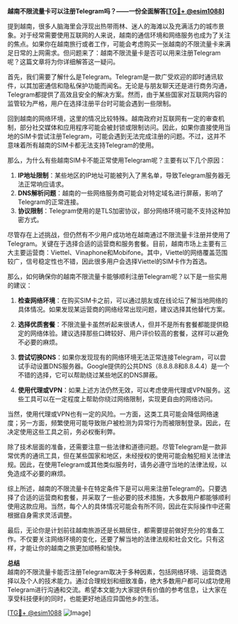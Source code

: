 **越南不限流量卡可以注册Telegram吗？——一份全面解答[[TG💪+ @esim1088](https://t.me/s/esim1088)]**

提到越南，很多人脑海里会浮现出热带雨林、迷人的海滩以及充满活力的城市景象。对于经常需要使用互联网的人来说，越南的通信环境和网络服务也成为了关注的焦点。如果你在越南旅行或者工作，可能会考虑购买一张越南的不限流量卡来满足日常的上网需求。但问题来了：越南不限流量卡是否可以用来注册Telegram呢？这篇文章将为你详细解答这一疑问。

首先，我们需要了解什么是Telegram。Telegram是一款广受欢迎的即时通讯软件，以其加密通信和隐私保护功能而闻名。无论是与朋友聊天还是进行商务沟通，Telegram都提供了高效且安全的解决方案。然而，由于某些国家对互联网内容的监管较为严格，用户在选择注册平台时可能会遇到一些限制。

回到越南的网络环境，这里的情况比较特殊。越南政府对互联网有一定的审查机制，部分社交媒体和应用程序可能会被封锁或限制访问。因此，如果你直接使用当地的SIM卡尝试注册Telegram，可能会遇到无法完成注册的问题。不过，这并不意味着所有越南的SIM卡都无法支持Telegram的使用。

那么，为什么有些越南SIM卡不能正常使用Telegram呢？主要有以下几个原因：

1. **IP地址限制**：某些地区的IP地址可能被列入了黑名单，导致Telegram服务器无法正常响应请求。
2. **DNS解析问题**：越南的一些网络服务商可能会对特定域名进行屏蔽，影响了Telegram的正常连接。
3. **协议限制**：Telegram使用的是TLS加密协议，部分网络环境可能不支持这种加密方式。

尽管存在上述挑战，但仍然有不少用户成功地在越南通过不限流量卡注册并使用了Telegram。关键在于选择合适的运营商和服务套餐。目前，越南市场上主要有三大主要运营商：Viettel、Vinaphone和Mobifone。其中，Viettel的网络覆盖范围较广，信号稳定性也不错，因此很多用户会选择Viettel的SIM卡作为首选。

那么，如何确保你的越南不限流量卡能够顺利注册Telegram呢？以下是一些实用的建议：

1. **检查网络环境**：在购买SIM卡之前，可以通过朋友或在线论坛了解当地网络的具体情况。如果发现某运营商的网络经常出现问题，建议选择其他替代方案。
   
2. **选择优质套餐**：不限流量卡虽然听起来很诱人，但并不是所有套餐都能提供稳定的网络体验。建议选择那些口碑较好、用户评价较高的套餐，这样可以避免不必要的麻烦。

3. **尝试切换DNS**：如果你发现现有的网络环境无法正常连接Telegram，可以尝试手动设置DNS服务器。Google提供的公共DNS（8.8.8.8和8.8.4.4）是一个不错的选择，它可以帮助绕过某些地区的DNS屏蔽。

4. **使用代理或VPN**：如果上述方法仍然无效，可以考虑使用代理或VPN服务。这些工具可以在一定程度上帮助你绕过网络限制，实现更自由的网络访问。

当然，使用代理或VPN也有一定的风险。一方面，这类工具可能会降低网络速度；另一方面，频繁使用可能导致账户被检测为异常行为而被限制登录。因此，在决定使用这些工具之前，务必权衡利弊。

除了技术层面的准备，还需要注意一些法律和道德问题。尽管Telegram是一款非常优秀的通讯工具，但在某些国家和地区，未经授权的使用可能会触犯相关法律法规。因此，在使用Telegram或其他类似服务时，请务必遵守当地的法律法规，以免造成不必要的麻烦。

综上所述，越南的不限流量卡在特定条件下是可以用来注册Telegram的。只要选择了合适的运营商和套餐，并采取了一些必要的技术措施，大多数用户都能够顺利使用这款应用。当然，每个人的具体情况可能会有所不同，因此在实际操作中还需根据自身需求灵活调整。

最后，无论你是计划前往越南旅游还是长期居住，都需要提前做好充分的准备工作。不仅要关注网络环境的变化，还要了解当地的法律法规和社会文化。只有这样，才能让你的越南之旅更加顺畅和愉快。

**总结**  
越南的不限流量卡能否注册Telegram取决于多种因素，包括网络环境、运营商选择以及个人的技术能力。通过合理规划和细致准备，绝大多数用户都可以成功使用Telegram进行沟通和交流。希望本文能为大家提供有价值的参考信息，让大家在享受科技便利的同时，也能更好地适应异国他乡的生活。

[[TG💪+ @esim1088](https://t.me/s/esim1088) ![Image](https://i.postimg.cc/4NQfJmqS/Snipaste-2025-05-13-00-14-12.png)]